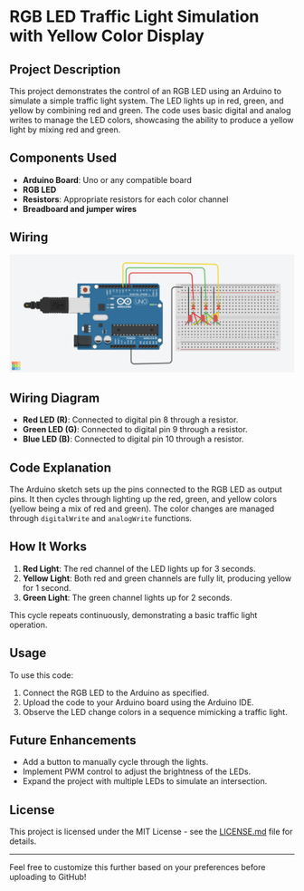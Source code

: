 # RGB LED Traffic Light Simulation with Yellow Color Display

## Project Description

This project demonstrates the control of an RGB LED using an Arduino to simulate a simple traffic light system. The LED lights up in red, green, and yellow by combining red and green. The code uses basic digital and analog writes to manage the LED colors, showcasing the ability to produce a yellow light by mixing red and green.

## Components Used
- **Arduino Board**: Uno or any compatible board
- **RGB LED**
- **Resistors**: Appropriate resistors for each color channel
- **Breadboard and jumper wires**

## Wiring
![Wiring](./IoT_5_Traffic%20Light.png)


## Wiring Diagram
- **Red LED (R)**: Connected to digital pin 8 through a resistor.
- **Green LED (G)**: Connected to digital pin 9 through a resistor.
- **Blue LED (B)**: Connected to digital pin 10 through a resistor.

## Code Explanation

The Arduino sketch sets up the pins connected to the RGB LED as output pins. It then cycles through lighting up the red, green, and yellow colors (yellow being a mix of red and green). The color changes are managed through `digitalWrite` and `analogWrite` functions.


## How It Works
1. **Red Light**: The red channel of the LED lights up for 3 seconds.
2. **Yellow Light**: Both red and green channels are fully lit, producing yellow for 1 second.
3. **Green Light**: The green channel lights up for 2 seconds.

This cycle repeats continuously, demonstrating a basic traffic light operation.

## Usage
To use this code:
1. Connect the RGB LED to the Arduino as specified.
2. Upload the code to your Arduino board using the Arduino IDE.
3. Observe the LED change colors in a sequence mimicking a traffic light.

## Future Enhancements
- Add a button to manually cycle through the lights.
- Implement PWM control to adjust the brightness of the LEDs.
- Expand the project with multiple LEDs to simulate an intersection.

## License
This project is licensed under the MIT License - see the [LICENSE.md](LICENSE.md) file for details.

---

Feel free to customize this further based on your preferences before uploading to GitHub!